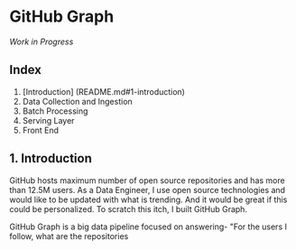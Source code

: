 # GitHub Graph
 
*Work in Progress*

## Index
1. [Introduction] (README.md#1-introduction)
2. Data Collection and Ingestion
3. Batch Processing 
4. Serving Layer
5. Front End

## 1. Introduction
GitHub hosts maximum number of open source repositories and has more than 12.5M users. As a Data Engineer, I use open source technologies and would like to be updated with what is trending. And it would be great if this could be personalized. To scratch this itch, I built GitHub Graph.

GitHub Graph is a big data pipeline focused on answering- "For the users I follow, what are the repositories

